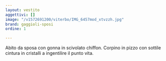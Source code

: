 ```yaml
---
layout: vestito
aggettivi: []
image: "/v1572691200/viterbo/IMG_6457mod_xtvzzh.jpg"
brand: gaggioli-sposi
ordine: 1

---
```

Abito da sposa con gonna in scivolato chiffon. Corpino in pizzo con sottile cintura in cristalli a ingentilire il punto vita.